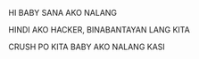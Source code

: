 HI BABY SANA AKO NALANG

HINDI AKO HACKER, BINABANTAYAN LANG KITA

CRUSH PO KITA BABY AKO NALANG KASI
